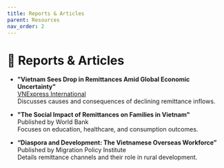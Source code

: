 ```yaml
---
title: Reports & Articles
parent: Resources
nav_order: 2
---
```


# 📰 Reports & Articles

- **"Vietnam Sees Drop in Remittances Amid Global Economic Uncertainty"**  
  [VNExpress International](https://e.vnexpress.net/)  
  Discusses causes and consequences of declining remittance inflows.

- **"The Social Impact of Remittances on Families in Vietnam"**  
  Published by World Bank  
  Focuses on education, healthcare, and consumption outcomes.

- **“Diaspora and Development: The Vietnamese Overseas Workforce”**  
  Published by Migration Policy Institute  
  Details remittance channels and their role in rural development.
